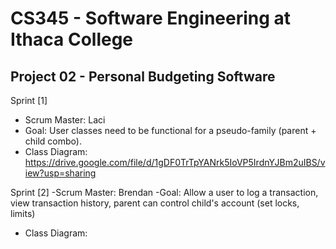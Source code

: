 # CS345 - Software Engineering at Ithaca College
## Project 02 - Personal Budgeting Software


Sprint [1] 
- Scrum Master: Laci
- Goal: User classes need to be functional for a pseudo-family (parent + child combo).
- Class Diagram: https://drive.google.com/file/d/1gDF0TrTpYANrk5IoVP5IrdnYJBm2uIBS/view?usp=sharing


Sprint [2]
-Scrum Master: Brendan
-Goal: Allow a user to log a transaction, view transaction history, parent can control child's account (set locks, limits)
- Class Diagram: 
